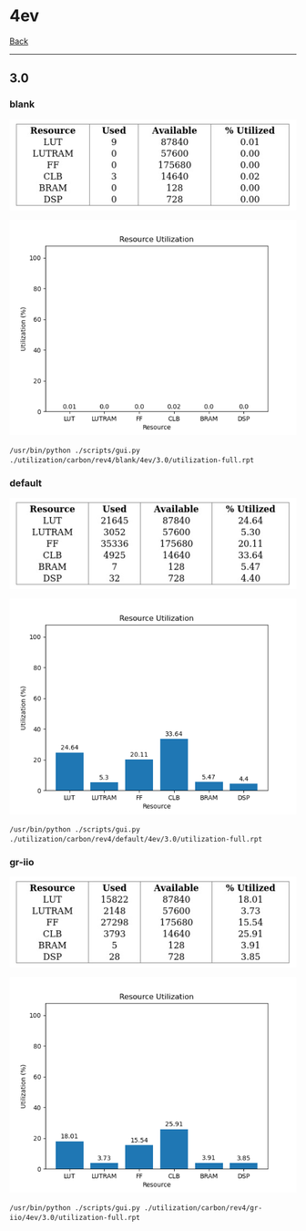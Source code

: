 # 4ev

[Back](<../rev4.md>)

---

## 3.0
### blank

<p align="center">
	<img src="../../../../images/carbon/rev4/blank/4ev/3.0/table.jpg" />
</p>

<p align="center">
	<img src="../../../../images/carbon/rev4/blank/4ev/3.0/graph.png" />
</p>

`/usr/bin/python ./scripts/gui.py ./utilization/carbon/rev4/blank/4ev/3.0/utilization-full.rpt`

### default

<p align="center">
	<img src="../../../../images/carbon/rev4/default/4ev/3.0/table.jpg" />
</p>

<p align="center">
	<img src="../../../../images/carbon/rev4/default/4ev/3.0/graph.png" />
</p>

`/usr/bin/python ./scripts/gui.py ./utilization/carbon/rev4/default/4ev/3.0/utilization-full.rpt`

### gr-iio

<p align="center">
	<img src="../../../../images/carbon/rev4/gr-iio/4ev/3.0/table.jpg" />
</p>

<p align="center">
	<img src="../../../../images/carbon/rev4/gr-iio/4ev/3.0/graph.png" />
</p>

`/usr/bin/python ./scripts/gui.py ./utilization/carbon/rev4/gr-iio/4ev/3.0/utilization-full.rpt`

